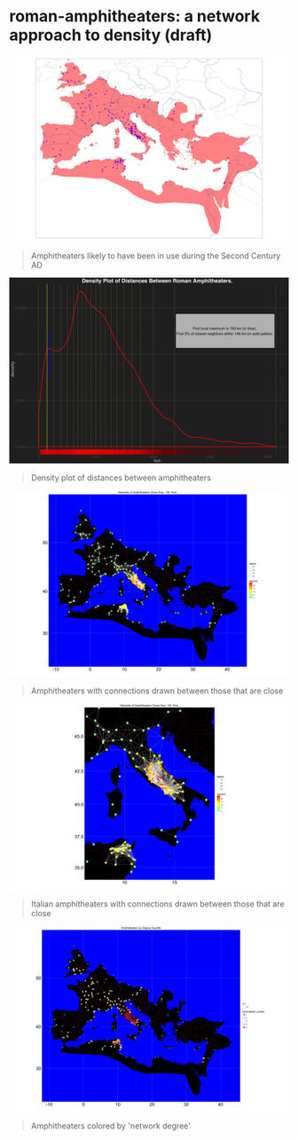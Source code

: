 roman-amphitheaters: a network approach to density (draft)
===================

![](figures/simple_distribution_map.png?raw=true)
> Amphitheaters likely to have been in use during the Second Century AD

![](figures/distance-density-plot.png?raw=true)
> Density plot of distances between amphitheaters

![](figures/map_close_amphitheaters.png?raw=true)
> Amphitheaters with connections drawn between those that are close

![](figures/map_close_amphitheaters_italy.png?raw=true)
> Italian amphitheaters with connections drawn between those that are close

![](figures/map_amphitheaters_degree.png?raw=true)
> Amphitheaters colored by 'network degree'